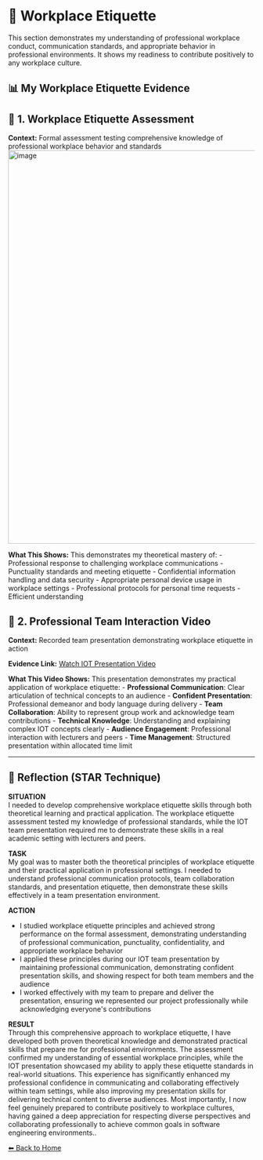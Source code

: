 # 🏢 Workplace Etiquette
This section demonstrates my understanding of professional workplace conduct, communication standards, and appropriate behavior in professional environments. It shows my readiness to contribute positively to any workplace culture.

## 📊 My Workplace Etiquette Evidence
## 📝 1. Workplace Etiquette Assessment
**Context:**  Formal assessment testing comprehensive knowledge of professional workplace behavior and standards
<img width="1833" height="802" alt="image" src="https://github.com/user-attachments/assets/11537b23-9b12-413c-b514-1ae068b14340" />

**What This Shows:** This  demonstrates my theoretical mastery of: - Professional response to challenging workplace communications - Punctuality standards and meeting etiquette - Confidential information handling and data security - Appropriate personal device usage in workplace settings - Professional protocols for personal time requests - Efficient understanding 

## 🎥 2. Professional Team Interaction Video
**Context:** Recorded team presentation demonstrating workplace etiquette in action

**Evidence Link:** [Watch IOT Presentation Video](./Evidence/IOT_presentation.mp4)


**What This Video Shows:**  This presentation demonstrates my practical application of workplace etiquette: - **Professional Communication**: Clear articulation of technical concepts to an audience - **Confident Presentation**: Professional demeanor and body language during delivery - **Team Collaboration**: Ability to represent group work and acknowledge team contributions - **Technical Knowledge**: Understanding and explaining complex IOT concepts clearly - **Audience Engagement**: Professional interaction with lecturers and peers - **Time Management**: Structured presentation within allocated time limit

---

## 📝 Reflection (STAR Technique)

**SITUATION**  
I needed to develop comprehensive workplace etiquette skills through both theoretical learning and practical application. The workplace etiquette assessment tested my knowledge of professional standards, while the IOT team presentation required me to demonstrate these skills in a real academic setting with lecturers and peers.

**TASK**  
My goal was to master both the theoretical principles of workplace etiquette and their practical application in professional settings. I needed to understand professional communication protocols, team collaboration standards, and presentation etiquette, then demonstrate these skills effectively in a team presentation environment.

**ACTION**  
-  I studied workplace etiquette principles and achieved strong performance on the formal assessment, demonstrating understanding of professional communication, punctuality, confidentiality, and appropriate workplace behavior
-  I applied these principles during our IOT team presentation by maintaining professional communication, demonstrating confident presentation skills, and showing respect for both team members and the audience
-   I worked effectively with my team to prepare and deliver the presentation, ensuring we represented our project professionally while acknowledging everyone's contributions
  

**RESULT**  
Through this comprehensive approach to workplace etiquette, I have developed both proven theoretical knowledge and demonstrated practical skills that prepare me for professional environments. The assessment confirmed my understanding of essential workplace principles, while the IOT presentation showcased my ability to apply these etiquette standards in real-world situations. This experience has significantly enhanced my professional confidence in communicating and collaborating effectively within team settings, while also improving my presentation skills for delivering technical content to diverse audiences. Most importantly, I now feel genuinely prepared to contribute positively to workplace cultures, having gained a deep appreciation for respecting diverse perspectives and collaborating professionally to achieve common goals in software engineering environments..

[⬅ Back to Home](./README.md)
